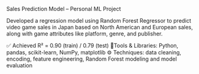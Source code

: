 Sales Prediction Model – Personal ML Project

Developed a regression model using Random Forest Regressor to predict video game sales in Japan based on North American and European sales, along with game attributes like platform, genre, and publisher.

✅ Achieved R² = 0.90 (train) / 0.79 (test)
📌Tools & Libraries: Python, pandas, scikit-learn, NumPy, matplotlib
⚙️ Techniques: data cleaning, encoding, feature engineering, Random Forest modeling and model evaluation
